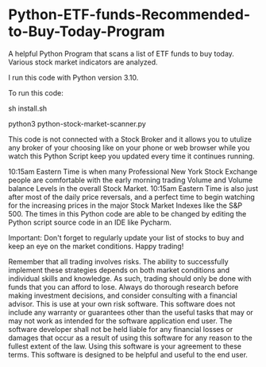 # Python-ETF-funds-Recommended-to-Buy-Today-Program
A helpful Python Program that scans a list of ETF funds to buy today. Various stock market indicators are analyzed. 

I run this code with Python version 3.10. 

To run this code: 

sh install.sh

python3 python-stock-market-scanner.py 

This code is not connected with a Stock Broker and it allows you to utulize any broker of your choosing like on your phone or web browser while you watch this Python Script keep you updated every time it continues running. 

10:15am Eastern Time is when many Professional New York Stock Exchange people are comfortable with the early morning trading Volume and Volume balance Levels in the overall Stock Market. 10:15am Eastern Time is also just after most of the daily price reversals, and a perfect time to begin watching for the increasing prices in the major Stock Market Indexes like the S&P 500. The times in this Python code are able to be changed by editing the Python script source code in an IDE like Pycharm. 

Important: Don't forget to regularly update your list of stocks to buy and keep an eye on the market conditions. Happy trading!

Remember that all trading involves risks. The ability to successfully implement these strategies depends on both market conditions and individual skills and knowledge. As such, trading should only be done with funds that you can afford to lose. Always do thorough research before making investment decisions, and consider consulting with a financial advisor. This is use at your own risk software. This software does not include any warranty or guarantees other than the useful tasks that may or may not work as intended for the software application end user. The software developer shall not be held liable for any financial losses or damages that occur as a result of using this software for any reason to the fullest extent of the law. Using this software is your agreement to these terms. This software is designed to be helpful and useful to the end user.

